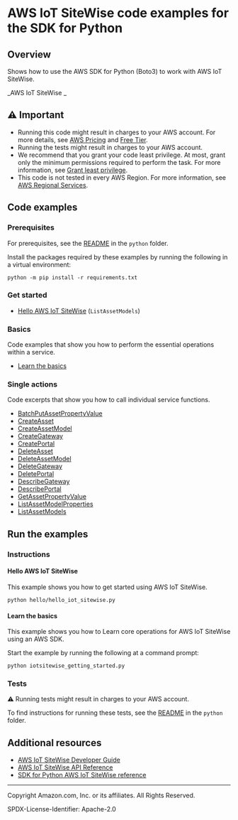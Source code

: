 # AWS IoT SiteWise code examples for the SDK for Python

## Overview

Shows how to use the AWS SDK for Python (Boto3) to work with AWS IoT SiteWise.

<!--custom.overview.start-->
<!--custom.overview.end-->

_AWS IoT SiteWise _

## ⚠ Important

* Running this code might result in charges to your AWS account. For more details, see [AWS Pricing](https://aws.amazon.com/pricing/) and [Free Tier](https://aws.amazon.com/free/).
* Running the tests might result in charges to your AWS account.
* We recommend that you grant your code least privilege. At most, grant only the minimum permissions required to perform the task. For more information, see [Grant least privilege](https://docs.aws.amazon.com/IAM/latest/UserGuide/best-practices.html#grant-least-privilege).
* This code is not tested in every AWS Region. For more information, see [AWS Regional Services](https://aws.amazon.com/about-aws/global-infrastructure/regional-product-services).

<!--custom.important.start-->
<!--custom.important.end-->

## Code examples

### Prerequisites

For prerequisites, see the [README](../../README.md#Prerequisites) in the `python` folder.

Install the packages required by these examples by running the following in a virtual environment:

```
python -m pip install -r requirements.txt
```

<!--custom.prerequisites.start-->
<!--custom.prerequisites.end-->

### Get started

- [Hello AWS IoT SiteWise](hello/hello_iot_sitewise.py#L4) (`ListAssetModels`)


### Basics

Code examples that show you how to perform the essential operations within a service.

- [Learn the basics](iotsitewise_getting_started.py)


### Single actions

Code excerpts that show you how to call individual service functions.

- [BatchPutAssetPropertyValue](iotsitewise_wrapper.py#L155)
- [CreateAsset](iotsitewise_wrapper.py#L75)
- [CreateAssetModel](iotsitewise_wrapper.py#L41)
- [CreateGateway](iotsitewise_wrapper.py#L315)
- [CreatePortal](iotsitewise_wrapper.py#L259)
- [DeleteAsset](iotsitewise_wrapper.py#L415)
- [DeleteAssetModel](iotsitewise_wrapper.py#L434)
- [DeleteGateway](iotsitewise_wrapper.py#L371)
- [DeletePortal](iotsitewise_wrapper.py#L393)
- [DescribeGateway](iotsitewise_wrapper.py#L347)
- [DescribePortal](iotsitewise_wrapper.py#L315)
- [GetAssetPropertyValue](iotsitewise_wrapper.py#L229)
- [ListAssetModelProperties](iotsitewise_wrapper.py#L129)
- [ListAssetModels](iotsitewise_wrapper.py#L105)


<!--custom.examples.start-->
<!--custom.examples.end-->

## Run the examples

### Instructions


<!--custom.instructions.start-->
<!--custom.instructions.end-->

#### Hello AWS IoT SiteWise

This example shows you how to get started using AWS IoT SiteWise.

```
python hello/hello_iot_sitewise.py
```

#### Learn the basics

This example shows you how to Learn core operations for AWS IoT SiteWise using an AWS SDK.


<!--custom.basic_prereqs.iotsitewise_Scenario.start-->
<!--custom.basic_prereqs.iotsitewise_Scenario.end-->

Start the example by running the following at a command prompt:

```
python iotsitewise_getting_started.py
```


<!--custom.basics.iotsitewise_Scenario.start-->
<!--custom.basics.iotsitewise_Scenario.end-->


### Tests

⚠ Running tests might result in charges to your AWS account.


To find instructions for running these tests, see the [README](../../README.md#Tests)
in the `python` folder.



<!--custom.tests.start-->
<!--custom.tests.end-->

## Additional resources

- [AWS IoT SiteWise Developer Guide](https://docs.aws.amazon.com/iot-sitewise/latest/userguide/what-is-sitewise.html)
- [AWS IoT SiteWise API Reference](https://docs.aws.amazon.com/iot-sitewise/latest/APIReference/Welcome.html)
- [SDK for Python AWS IoT SiteWise reference](https://boto3.amazonaws.com/v1/documentation/api/latest/reference/services/iotsitewise.html)

<!--custom.resources.start-->
<!--custom.resources.end-->

---

Copyright Amazon.com, Inc. or its affiliates. All Rights Reserved.

SPDX-License-Identifier: Apache-2.0